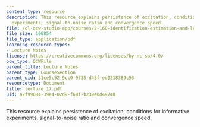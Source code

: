 ```yaml
---
content_type: resource
description: This resource explains persistence of excitation, conditions for informative
  experiments, signal-to-noise ratio and convergence speed.
file: /ol-ocw-studio-app/courses/2-160-identification-estimation-and-learning-spring-2006/a2f9908439e402d9f68fb239e0d49748_lecture_17.pdf
file_size: 106854
file_type: application/pdf
learning_resource_types:
- Lecture Notes
license: https://creativecommons.org/licenses/by-nc-sa/4.0/
ocw_type: OCWFile
parent_title: Lecture Notes
parent_type: CourseSection
parent_uid: 31ce5c52-9cc0-9735-d43f-ed0218389c93
resourcetype: Document
title: lecture_17.pdf
uid: a2f99084-39e4-02d9-f68f-b239e0d49748
---
```

This resource explains persistence of excitation, conditions for informative experiments, signal-to-noise ratio and convergence speed.